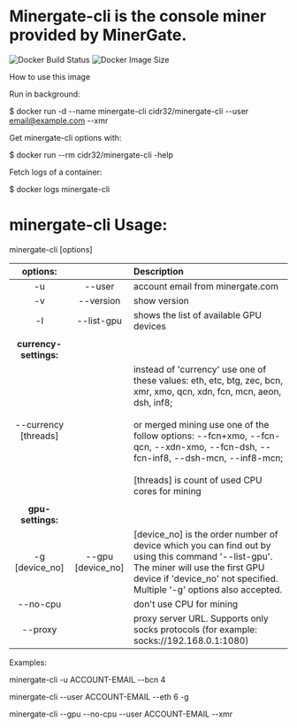 Minergate-cli is the console miner provided by MinerGate.
=========================================================
![Docker Build Status](https://img.shields.io/docker/build/cidr32/minergate-cli.svg)
![Docker Image Size](https://img.shields.io/microbadger/image-size/cidr32/minergate-cli.svg)

How to use this image

Run in background:

$ docker run -d --name minergate-cli cidr32/minergate-cli --user email@example.com --xmr

Get minergate-cli options with:

$ docker run --rm cidr32/minergate-cli -help

Fetch logs of a container:

$ docker logs minergate-cli

# minergate-cli Usage:

minergate-cli [options] <currency-settings> <gpu-settings>

|        options:        |                   | Description                                                  |
| :--------------------: | :---------------: | :----------------------------------------------------------- |
|           -u           |      --user       | account email from minergate.com                             |
|           -v           |     --version     | show version                                                 |
|           -l           |    --list-gpu     | shows the list of available GPU devices                      |
|                        |                   |                                                              |
| **currency-settings:** |                   |                                                              |
|  --currency [threads]  |                   | instead of 'currency' use one of these values: eth, etc, btg, zec, bcn, xmr, xmo, qcn, xdn, fcn, mcn, aeon, dsh, inf8;<br><br>or merged mining use one of the follow options: --fcn+xmo, --fcn-qcn, --xdn-xmo, --fcn-dsh, --fcn-inf8, --dsh-mcn, --inf8-mcn;<br><br>[threads] is count of used CPU cores for mining |
|                        |                   |                                                              |
|   **gpu-settings:**    |                   |                                                              |
|     -g [device_no]     | --gpu [device_no] | [device_no] is the order number of device which you can find out by using this command '--list-gpu'. The miner will use the first GPU device if 'device_no' not specified. Multiple '-g' options also accepted. |
|        --no-cpu        |                   | don't use CPU for mining                                     |
|        --proxy         |                   | proxy server URL. Supports only socks protocols (for example: socks://192.168.0.1:1080) |

Examples:

  minergate-cli -u ACCOUNT-EMAIL --bcn 4

  minergate-cli --user ACCOUNT-EMAIL --eth 6 -g
  
  minergate-cli --gpu --no-cpu --user ACCOUNT-EMAIL --xmr
